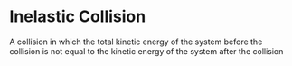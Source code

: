 # Inelastic Collision
A collision in which the total kinetic energy of the system before the collision is not equal to the kinetic energy of the system after the collision